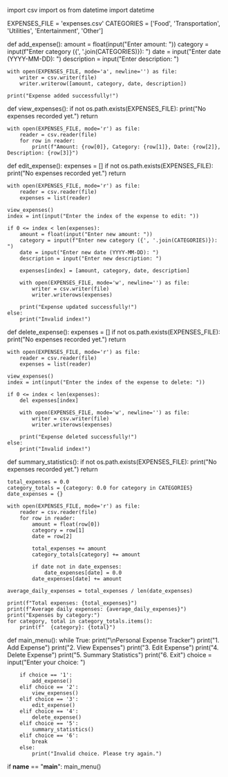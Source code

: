 import csv
import os
from datetime import datetime

EXPENSES_FILE = 'expenses.csv'
CATEGORIES = ['Food', 'Transportation', 'Utilities', 'Entertainment', 'Other']

def add_expense():
    amount = float(input("Enter amount: "))
    category = input(f"Enter category ({', '.join(CATEGORIES)}): ")
    date = input("Enter date (YYYY-MM-DD): ")
    description = input("Enter description: ")
    
    with open(EXPENSES_FILE, mode='a', newline='') as file:
        writer = csv.writer(file)
        writer.writerow([amount, category, date, description])
    
    print("Expense added successfully!")

def view_expenses():
    if not os.path.exists(EXPENSES_FILE):
        print("No expenses recorded yet.")
        return
    
    with open(EXPENSES_FILE, mode='r') as file:
        reader = csv.reader(file)
        for row in reader:
            print(f"Amount: {row[0]}, Category: {row[1]}, Date: {row[2]}, Description: {row[3]}")

def edit_expense():
    expenses = []
    if not os.path.exists(EXPENSES_FILE):
        print("No expenses recorded yet.")
        return
    
    with open(EXPENSES_FILE, mode='r') as file:
        reader = csv.reader(file)
        expenses = list(reader)
    
    view_expenses()
    index = int(input("Enter the index of the expense to edit: "))
    
    if 0 <= index < len(expenses):
        amount = float(input("Enter new amount: "))
        category = input(f"Enter new category ({', '.join(CATEGORIES)}): ")
        date = input("Enter new date (YYYY-MM-DD): ")
        description = input("Enter new description: ")
        
        expenses[index] = [amount, category, date, description]
        
        with open(EXPENSES_FILE, mode='w', newline='') as file:
            writer = csv.writer(file)
            writer.writerows(expenses)
        
        print("Expense updated successfully!")
    else:
        print("Invalid index!")

def delete_expense():
    expenses = []
    if not os.path.exists(EXPENSES_FILE):
        print("No expenses recorded yet.")
        return
    
    with open(EXPENSES_FILE, mode='r') as file:
        reader = csv.reader(file)
        expenses = list(reader)
    
    view_expenses()
    index = int(input("Enter the index of the expense to delete: "))
    
    if 0 <= index < len(expenses):
        del expenses[index]
        
        with open(EXPENSES_FILE, mode='w', newline='') as file:
            writer = csv.writer(file)
            writer.writerows(expenses)
        
        print("Expense deleted successfully!")
    else:
        print("Invalid index!")

def summary_statistics():
    if not os.path.exists(EXPENSES_FILE):
        print("No expenses recorded yet.")
        return
    
    total_expenses = 0.0
    category_totals = {category: 0.0 for category in CATEGORIES}
    date_expenses = {}
    
    with open(EXPENSES_FILE, mode='r') as file:
        reader = csv.reader(file)
        for row in reader:
            amount = float(row[0])
            category = row[1]
            date = row[2]
            
            total_expenses += amount
            category_totals[category] += amount
            
            if date not in date_expenses:
                date_expenses[date] = 0.0
            date_expenses[date] += amount
    
    average_daily_expenses = total_expenses / len(date_expenses)
    
    print(f"Total expenses: {total_expenses}")
    print(f"Average daily expenses: {average_daily_expenses}")
    print("Expenses by category:")
    for category, total in category_totals.items():
        print(f"  {category}: {total}")

def main_menu():
    while True:
        print("\nPersonal Expense Tracker")
        print("1. Add Expense")
        print("2. View Expenses")
        print("3. Edit Expense")
        print("4. Delete Expense")
        print("5. Summary Statistics")
        print("6. Exit")
        choice = input("Enter your choice: ")
        
        if choice == '1':
            add_expense()
        elif choice == '2':
            view_expenses()
        elif choice == '3':
            edit_expense()
        elif choice == '4':
            delete_expense()
        elif choice == '5':
            summary_statistics()
        elif choice == '6':
            break
        else:
            print("Invalid choice. Please try again.")

if __name__ == "__main__":
    main_menu()
